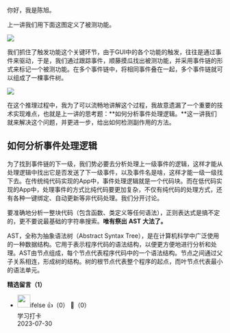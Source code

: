 你好，我是陈旭。

上一讲我们用下面这图定义了被测功能。

![](https://static001.geekbang.org/resource/image/20/10/20e06b19b290cd365yy374608704f810.jpg?wh=10666x2238)

我们抓住了触发功能这个关键环节，由于GUI中的各个功能的触发，往往是通过事件来驱动，于是，我们通过跟踪事件，顺藤摸瓜找出被测功能，并采用事件链的形式来标记一个被测功能。在多个事件链中，将相同事件叠在一起，多个事件链就可以组成了一棵事件树。

![](https://static001.geekbang.org/resource/image/ey/9a/eyy6b23a023bfe5bf8c214bc198c2f9a.jpg?wh=10666x4735)

在这个推理过程中，我为了可以流畅地讲解这个过程，我故意遗漏了一个重要的技术实现难点，也就是上一讲的思考题：**如何分析事件处理逻辑。**这一讲我们就来解决这个问题，并更进一步，给出如何检测副作用的方法。

## 如何分析事件处理逻辑

为了找到事件链的下一级，我们势必要去分析处理上一级事件的逻辑，这样才能从处理逻辑中找出它是否发送了下一级事件，以及事件名是啥，这样才能一级一级找下去。在传统纯代码实现的App中，事件处理逻辑就是一个代码块。而在低代码实现的App中，处理事件的方式比纯代码要更加复杂，不仅有纯代码的处理方式，还有各种一键绑定、自动更新等非代码处理。我们分开讨论。

要准确地分析一整块代码（包含函数、类定义等任何语法），正则表达式是搞不定的，更不要说最基础的字符串搜索。**唯有祭出** **AST** **大法了。**

AST，全称为抽象语法树（Abstract Syntax Tree），是在计算机科学中广泛使用的一种数据结构。它用于表示程序代码的语法结构，以便更方便地进行分析和处理。AST由节点组成，每个节点代表程序代码中的一个语法结构。节点之间通过父子关系相连，形成树的结构。树的根节点代表整个程序的起点，而叶节点代表最小的语法单元。
<div><strong>精选留言（1）</strong></div><ul>
<li><img src="https://static001.geekbang.org/account/avatar/00/26/eb/d7/90391376.jpg" width="30px"><span>ifelse</span> 👍（0） 💬（0）<div>学习打卡</div>2023-07-30</li><br/>
</ul>